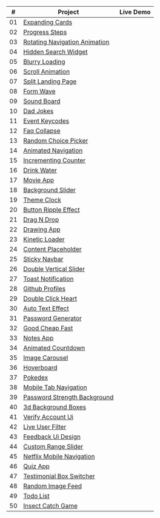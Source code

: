 
|  #  | Project                                                                                                                     | Live Demo                                                                         |
| :-: | --------------------------------------------------------------------------------------------------------------------------- | --------------------------------------------------------------------------------- |
| 01  | [Expanding Cards](https://github.com/IdanKfir/50Projects-50Days/tree/main/Expanding%20Cards)                           |
| 02  | [Progress Steps](https://github.com/IdanKfir/50Projects-50Days/tree/main/Progress%20Steps)                             |
| 03  | [Rotating Navigation Animation](https://github.com/idankfir/50Projects-50Days/tree/master/Rotating%20Nav%20Animation)      |
| 04  | [Hidden Search Widget](https://github.com/idankfir/50Projects-50Days/tree/master/Hidden%20Search%20Widget)                        |
| 05  | [Blurry Loading](https://github.com/idankfir/50Projects-50Days/tree/master/Blurry%20Loading)                             |
| 06  | [Scroll Animation](https://github.com/idankfir/50Projects-50Days/tree/master/Scroll%20Animation)                         |
| 07  | [Split Landing Page](https://github.com/idankfir/50Projects-50Days/tree/master/Split%20Landing%20Page)                     |
| 08  | [Form Wave](https://github.com/idankfir/50Projects-50Days/tree/master/Form%20Input%20Wave)                                 |
| 09  | [Sound Board](https://github.com/idankfir/50Projects-50Days/tree/master/Sound%20Board)                                   |
| 10  | [Dad Jokes](https://github.com/idankfir/50Projects-50Days/tree/master/Dad%20Jokes)                                       |
| 11  | [Event Keycodes](https://github.com/idankfir/50Projects-50Days/tree/master/Event%20Keycodes)                             |
| 12  | [Faq Collapse](https://github.com/idankfir/50Projects-50Days/tree/master/Faq%20Collapse)                                 |
| 13  | [Random Choice Picker](https://github.com/idankfir/50Projects-50Days/tree/master/Random%20Choice%20Picker)                 |
| 14  | [Animated Navigation](https://github.com/idankfir/50Projects-50Days/tree/master/Animated%20Navigation)                   |
| 15  | [Incrementing Counter](https://github.com/idankfir/50Projects-50Days/tree/master/Incrementing%20Counter)                 |
| 16  | [Drink Water](https://github.com/idankfir/50Projects-50Days/tree/master/Drink%20Water)                                   |
| 17  | [Movie App](https://github.com/idankfir/50Projects-50Days/tree/master/Movie%20App)                                       |
| 18  | [Background Slider](https://github.com/idankfir/50Projects-50Days/tree/master/Background%20Slider)                       |
| 19  | [Theme Clock](https://github.com/idankfir/50Projects-50Days/tree/master/Theme%20Clock)                                   |
| 20  | [Button Ripple Effect](https://github.com/idankfir/50Projects-50Days/tree/master/Button%20Ripple%20Effect)                 |
| 21  | [Drag N Drop](https://github.com/idankfir/50Projects-50Days/tree/master/Drag%20Drop)                                     |
| 22  | [Drawing App](https://github.com/idankfir/50Projects-50Days/tree/master/Drawing%20App)                                   |
| 23  | [Kinetic Loader](https://github.com/idankfir/50Projects-50Days/tree/master/Kinetic%20Loader)                             |
| 24  | [Content Placeholder](https://github.com/idankfir/50Projects-50Days/tree/master/Content%20Placeholder)                   |
| 25  | [Sticky Navbar](https://github.com/idankfir/50Projects-50Days/tree/master/Sticky%20Navigation)                           |
| 26  | [Double Vertical Slider](https://github.com/idankfir/50Projects-50Days/tree/master/Double%20Vertical%20Slider)             |
| 27  | [Toast Notification](https://github.com/idankfir/50Projects-50Days/tree/master/Toast%20Notification)                     |
| 28  | [Github Profiles](https://github.com/idankfir/50Projects-50Days/tree/master/Github%20Profiles)                           |
| 29  | [Double Click Heart](https://github.com/idankfir/50Projects-50Days/tree/master/Double%20Click%20Heart)                     |
| 30  | [Auto Text Effect](https://github.com/idankfir/50Projects-50Days/tree/master/Auto%20Text%20Effect)                         |
| 31  | [Password Generator](https://github.com/idankfir/50Projects-50Days/tree/master/Password%20Generator)                     |
| 32  | [Good Cheap Fast](https://github.com/idankfir/50Projects-50Days/tree/master/Good%20Cheap%20Fast)                           |
| 33  | [Notes App](https://github.com/idankfir/50Projects-50Days/tree/master/NotesApp)                                       |
| 34  | [Animated Countdown](https://github.com/idankfir/50Projects-50Days/tree/master/Animated%20Countdown)                     |
| 35  | [Image Carousel](https://github.com/idankfir/50Projects-50Days/tree/master/Image%20Carousel)                             |
| 36  | [Hoverboard](https://github.com/idankfir/50Projects-50Days/tree/master/Hover%20Board)                                     |
| 37  | [Pokedex](https://github.com/idankfir/50Projects-50Days/tree/master/PokeDex)                                           |
| 38  | [Mobile Tab Navigation](https://github.com/idankfir/50Projects-50Days/tree/master/Mobile%20Tab%20Navigation)               |
| 39  | [Password Strength Background](https://github.com/idankfir/50Projects-50Days/tree/master/Password%20Strength%20Background) |
| 40  | [3d Background Boxes](https://github.com/IdanKfir/50Projects-50Days/tree/main/3D%20Boxes%20Background)                   |
| 41  | [Verify Account Ui](https://github.com/idankfir/50Projects-50Days/tree/master/Verify%20Account%20Ui)                       |
| 42  | [Live User Filter](https://github.com/idankfir/50Projects-50Days/tree/master/Live%20User%20Filter)                         |
| 43  | [Feedback Ui Design](https://github.com/idankfir/50Projects-50Days/tree/master/Feedback%20Ui%20Design)                     |
| 44  | [Custom Range Slider](https://github.com/idankfir/50Projects-50Days/tree/master/Custom%20Range%20Slider)                   |
| 45  | [Netflix Mobile Navigation](https://github.com/idankfir/50Projects-50Days/tree/master/Netflix%20Mobile%20Navigation)       |
| 46  | [Quiz App](https://github.com/idankfir/50Projects-50Days/tree/master/Quiz%20App)                                         |
| 47  | [Testimonial Box Switcher](https://github.com/idankfir/50Projects-50Days/tree/master/Testimonial%20Box%20Switcher)         |
| 48  | [Random Image Feed](https://github.com/idankfir/50Projects-50Days/tree/master/Random%20Image%20Generator)                  |
| 49  | [Todo List](https://github.com/idankfir/50Projects-50Days/tree/master/Todo%20List)                                       |
| 50  | [Insect Catch Game](https://github.com/IdanKfir/50Projects-50Days/tree/main/Catch%20The%20Insect)                       |

